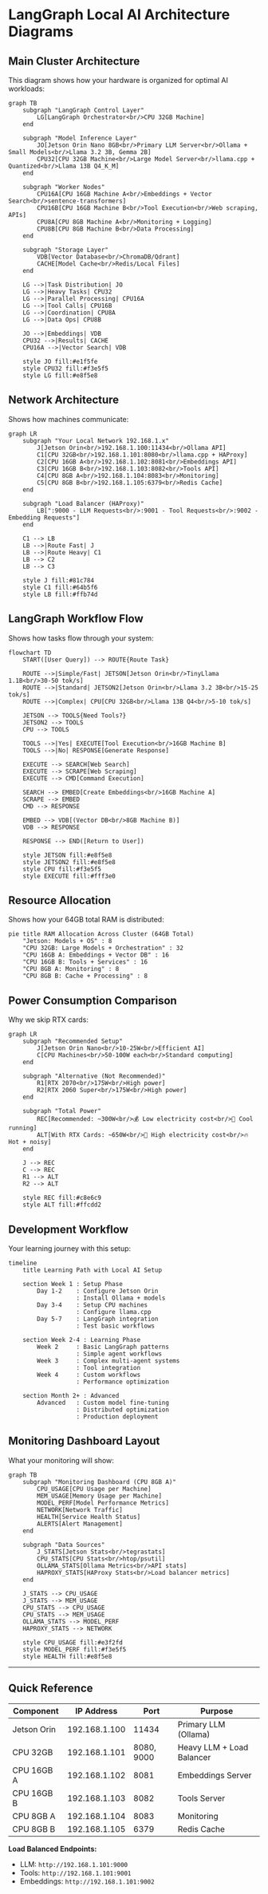 # LangGraph Local AI Architecture Diagrams

## Main Cluster Architecture

This diagram shows how your hardware is organized for optimal AI workloads:

```mermaid
graph TB
    subgraph "LangGraph Control Layer"
        LG[LangGraph Orchestrator<br/>CPU 32GB Machine]
    end
    
    subgraph "Model Inference Layer"
        JO[Jetson Orin Nano 8GB<br/>Primary LLM Server<br/>Ollama + Small Models<br/>Llama 3.2 3B, Gemma 2B]
        CPU32[CPU 32GB Machine<br/>Large Model Server<br/>llama.cpp + Quantized<br/>Llama 13B Q4_K_M]
    end
    
    subgraph "Worker Nodes"
        CPU16A[CPU 16GB Machine A<br/>Embeddings + Vector Search<br/>sentence-transformers]
        CPU16B[CPU 16GB Machine B<br/>Tool Execution<br/>Web scraping, APIs]
        CPU8A[CPU 8GB Machine A<br/>Monitoring + Logging]
        CPU8B[CPU 8GB Machine B<br/>Data Processing]
    end
    
    subgraph "Storage Layer"
        VDB[Vector Database<br/>ChromaDB/Qdrant]
        CACHE[Model Cache<br/>Redis/Local Files]
    end
    
    LG -->|Task Distribution| JO
    LG -->|Heavy Tasks| CPU32
    LG -->|Parallel Processing| CPU16A
    LG -->|Tool Calls| CPU16B
    LG -->|Coordination| CPU8A
    LG -->|Data Ops| CPU8B
    
    JO -->|Embeddings| VDB
    CPU32 -->|Results| CACHE
    CPU16A -->|Vector Search| VDB
    
    style JO fill:#e1f5fe
    style CPU32 fill:#f3e5f5
    style LG fill:#e8f5e8
```

## Network Architecture

Shows how machines communicate:

```mermaid
graph LR
    subgraph "Your Local Network 192.168.1.x"
        J[Jetson Orin<br/>192.168.1.100:11434<br/>Ollama API]
        C1[CPU 32GB<br/>192.168.1.101:8080<br/>llama.cpp + HAProxy]
        C2[CPU 16GB A<br/>192.168.1.102:8081<br/>Embeddings API]
        C3[CPU 16GB B<br/>192.168.1.103:8082<br/>Tools API]
        C4[CPU 8GB A<br/>192.168.1.104:8083<br/>Monitoring]
        C5[CPU 8GB B<br/>192.168.1.105:6379<br/>Redis Cache]
    end
    
    subgraph "Load Balancer (HAProxy)"
        LB[":9000 - LLM Requests<br/>:9001 - Tool Requests<br/>:9002 - Embedding Requests"]
    end
    
    C1 --> LB
    LB -->|Route Fast| J
    LB -->|Route Heavy| C1
    LB --> C2
    LB --> C3
    
    style J fill:#81c784
    style C1 fill:#64b5f6
    style LB fill:#ffb74d
```

## LangGraph Workflow Flow

Shows how tasks flow through your system:

```mermaid
flowchart TD
    START([User Query]) --> ROUTE{Route Task}
    
    ROUTE -->|Simple/Fast| JETSON[Jetson Orin<br/>TinyLlama 1.1B<br/>30-50 tok/s]
    ROUTE -->|Standard| JETSON2[Jetson Orin<br/>Llama 3.2 3B<br/>15-25 tok/s]
    ROUTE -->|Complex| CPU[CPU 32GB<br/>Llama 13B Q4<br/>5-10 tok/s]
    
    JETSON --> TOOLS{Need Tools?}
    JETSON2 --> TOOLS
    CPU --> TOOLS
    
    TOOLS -->|Yes| EXECUTE[Tool Execution<br/>16GB Machine B]
    TOOLS -->|No| RESPONSE[Generate Response]
    
    EXECUTE --> SEARCH[Web Search]
    EXECUTE --> SCRAPE[Web Scraping]
    EXECUTE --> CMD[Command Execution]
    
    SEARCH --> EMBED[Create Embeddings<br/>16GB Machine A]
    SCRAPE --> EMBED
    CMD --> RESPONSE
    
    EMBED --> VDB[(Vector DB<br/>8GB Machine B)]
    VDB --> RESPONSE
    
    RESPONSE --> END([Return to User])
    
    style JETSON fill:#e8f5e8
    style JETSON2 fill:#e8f5e8
    style CPU fill:#f3e5f5
    style EXECUTE fill:#fff3e0
```

## Resource Allocation

Shows how your 64GB total RAM is distributed:

```mermaid
pie title RAM Allocation Across Cluster (64GB Total)
    "Jetson: Models + OS" : 8
    "CPU 32GB: Large Models + Orchestration" : 32
    "CPU 16GB A: Embeddings + Vector DB" : 16
    "CPU 16GB B: Tools + Services" : 16
    "CPU 8GB A: Monitoring" : 8
    "CPU 8GB B: Cache + Processing" : 8
```

## Power Consumption Comparison

Why we skip RTX cards:

```mermaid
graph LR
    subgraph "Recommended Setup"
        J[Jetson Orin Nano<br/>10-25W<br/>Efficient AI]
        C[CPU Machines<br/>50-100W each<br/>Standard computing]
    end
    
    subgraph "Alternative (Not Recommended)"
        R1[RTX 2070<br/>175W<br/>High power]
        R2[RTX 2060 Super<br/>175W<br/>High power]
    end
    
    subgraph "Total Power"
        REC[Recommended: ~300W<br/>💰 Low electricity cost<br/>🌱 Cool running]
        ALT[With RTX Cards: ~650W<br/>💸 High electricity cost<br/>🔥 Hot + noisy]
    end
    
    J --> REC
    C --> REC
    R1 --> ALT
    R2 --> ALT
    
    style REC fill:#c8e6c9
    style ALT fill:#ffcdd2
```

## Development Workflow

Your learning journey with this setup:

```mermaid
timeline
    title Learning Path with Local AI Setup
    
    section Week 1 : Setup Phase
        Day 1-2    : Configure Jetson Orin
                   : Install Ollama + models
        Day 3-4    : Setup CPU machines
                   : Configure llama.cpp
        Day 5-7    : LangGraph integration
                   : Test basic workflows
    
    section Week 2-4 : Learning Phase
        Week 2     : Basic LangGraph patterns
                   : Simple agent workflows
        Week 3     : Complex multi-agent systems
                   : Tool integration
        Week 4     : Custom workflows
                   : Performance optimization
    
    section Month 2+ : Advanced
        Advanced   : Custom model fine-tuning
                   : Distributed optimization
                   : Production deployment
```

## Monitoring Dashboard Layout

What your monitoring will show:

```mermaid
graph TB
    subgraph "Monitoring Dashboard (CPU 8GB A)"
        CPU_USAGE[CPU Usage per Machine]
        MEM_USAGE[Memory Usage per Machine]
        MODEL_PERF[Model Performance Metrics]
        NETWORK[Network Traffic]
        HEALTH[Service Health Status]
        ALERTS[Alert Management]
    end
    
    subgraph "Data Sources"
        J_STATS[Jetson Stats<br/>tegrastats]
        CPU_STATS[CPU Stats<br/>htop/psutil]
        OLLAMA_STATS[Ollama Metrics<br/>API stats]
        HAPROXY_STATS[HAProxy Stats<br/>Load balancer metrics]
    end
    
    J_STATS --> CPU_USAGE
    J_STATS --> MEM_USAGE
    CPU_STATS --> CPU_USAGE
    CPU_STATS --> MEM_USAGE
    OLLAMA_STATS --> MODEL_PERF
    HAPROXY_STATS --> NETWORK
    
    style CPU_USAGE fill:#e3f2fd
    style MODEL_PERF fill:#f3e5f5
    style HEALTH fill:#e8f5e8
```

---

## Quick Reference

| Component | IP Address | Port | Purpose |
|-----------|------------|------|---------|
| Jetson Orin | 192.168.1.100 | 11434 | Primary LLM (Ollama) |
| CPU 32GB | 192.168.1.101 | 8080, 9000 | Heavy LLM + Load Balancer |
| CPU 16GB A | 192.168.1.102 | 8081 | Embeddings Server |
| CPU 16GB B | 192.168.1.103 | 8082 | Tools Server |
| CPU 8GB A | 192.168.1.104 | 8083 | Monitoring |
| CPU 8GB B | 192.168.1.105 | 6379 | Redis Cache |

**Load Balanced Endpoints:**
- LLM: `http://192.168.1.101:9000`
- Tools: `http://192.168.1.101:9001`  
- Embeddings: `http://192.168.1.101:9002`
